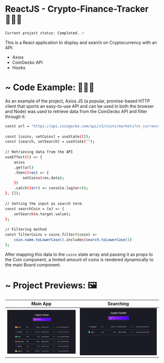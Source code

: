 # ReactJS - Crypto-Finance-Tracker 🧑🏽‍💻

```sh 
Current project status: Completed. ✅  
```

This is a React application to display and search on Cryptocurrency with an API:
  - Axios
  - CoinGecko API
  - Hooks

# ~ Code Example: 👨🏿‍💻 

As an example of the project, Axios JS (a popular, promise-based HTTP client that sports an easy-to-use API and can be used in both the browser and Node) was used to retrieve data from the CoinGecko API and filter through it:

```sh
const url = "https://api.coingecko.com/api/v3/coins/markets?vs_currency=usd&order=market_cap_desc&per_page=100&page=1&sparkline=false";

const [coins, setCoins] = useState([]);
const [search, setSearch] = useState("");

// Retrieving data from the API
useEffect(() => {
    axios
    .get(url)
    .then((res) => {
        setCoins(res.data);
    })
    .catch((err) => console.log(err));
}, []);

// Setting the input as search term
const searchCoin = (e) => {
    setSearch(e.target.value);
};

// Filtering method
const filterCoins = coins.filter((coin) =>
    coin.name.toLowerCase().includes(search.toLowerCase())
);
```

After mapping this data to the `coins` state array and passing it as props to the Coin component, a limited amount of coins is rendered dynamically to the main Board component.

# ~ Project Previews: 🖼️ 

Main App |  Searching |
|:-----------:|:-----------:|
![](1st_preview.png) | ![](2nd_preview.png) |
